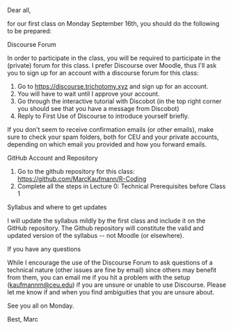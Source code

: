 Dear all,

for our first class on Monday September 16th, you should do the following to be prepared:

Discourse Forum

In order to participate in the class, you will be required to participate in the (private) forum for this class. I prefer Discourse over Moodle, thus I'll ask you to sign up for an account with a discourse forum for this class:

1. Go to https://discourse.trichotomy.xyz and sign up for an account.
2. You will have to wait until I approve your account.
3. Go through the interactive tutorial with Discobot (in the top right corner you should see that you have a message from Discobot)
4. Reply to First Use of Discourse to introduce yourself briefly.

If you don't seem to receive confirmation emails (or other emails), make sure to check your spam folders, both for CEU and your private accounts, depending on which email you provided and how you forward emails.

GitHub Account and Repository

1. Go to the github repository for this class: https://github.com/MarcKaufmann/R-Coding
2. Complete all the steps in Lecture 0: Technical Prerequisites before Class 1

Syllabus and where to get updates

I will update the syllabus mildly by the first class and include it on the GitHub repository. The Github repository will constitute the valid and updated version of the syllabus -- not Moodle (or elsewhere).

If you have any questions

While I encourage the use of the Discourse Forum to ask questions of a technical nature (other issues are fine by email) since others may benefit from them, you can email me if you hit a problem with the setup (kaufmannm@ceu.edu) if you are unsure or unable to use Discourse. Please let me know if and when you find ambiguities that you are unsure about.

See you all on Monday.

Best,
Marc
